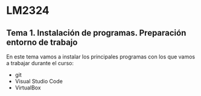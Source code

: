 # LM2324
## Tema 1. Instalación de programas. Preparación entorno de trabajo

En este tema vamos a instalar los principales programas con los que vamos a trabajar durante el curso:
- git
- Visual Studio Code
- VirtualBox